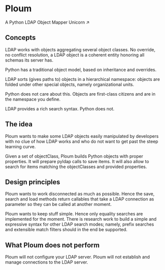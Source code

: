 # Ploum

A Python LDAP Object Mapper
           Unicorn ↗

## Concepts

LDAP works with objects aggregating several object classes. No override,
no conflict resolution, a LDAP object is a coherent entity honoring all
schemas its server has.

Python has a traditional object model, based on inheritance and overrides.

LDAP sorts (gives paths to) objects in a hierarchical namespace: objects are folded under
other special objects, namely organizational units.

Python does not care about this. Objects are first-class citizens and are
in the namespace you define.

LDAP provides a rich search syntax. Python does not.

## The idea

Ploum wants to make some LDAP objects easily manipulated by developers with
no clue of how LDAP works and who do not want to get past the steep learning curve.

Given a set of objectClass, Ploum builds Python objects with proper properties. It will
prepare pyldap calls to save items. It will also allow to search for items matching the
objectClasses and provided properties.

## Design principles

Ploum wants to work disconnected as much as possible. Hence the save, search and load
methods return callables that take a LDAP connection as parameter so they can be called
at another moment. 

Ploum wants to keep stuff simple. Hence only equality searches are implemented for the moment.
There is research work to build a simple and expressive syntax for other LDAP search modes;
namely, prefix searches and extensible match filters should in the end be supported.

## What Ploum does not perform

Ploum will not configure your LDAP server. Ploum will not establish and manage connections to
the LDAP server.
